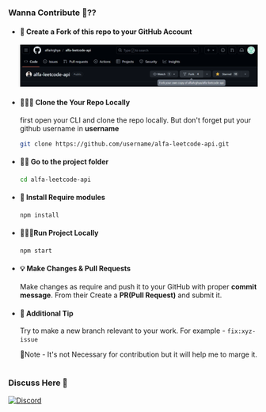 ### Wanna Contribute 🤔??

- #### 🍴 Create a Fork of this repo to your GitHub Account

  ![Alt text](./public/demo/contribute.png)

- #### 🧑🏽‍💻 Clone the Your Repo Locally

  first open your CLI and clone the repo locally. But don't forget put your github username in **username**

  ```bash
  git clone https://github.com/username/alfa-leetcode-api.git
  ```

- #### 👋🏽 Go to the project folder

  ```bash
  cd alfa-leetcode-api
  ```

- #### 🚀 Install Require modules

  ```bash
  npm install
  ```

- #### 🏃🏽‍♂️Run Project Locally

  ```bash
  npm start
  ```

- #### 💡 Make Changes & Pull Requests

  Make changes as require and push it to your GitHub with proper **commit message**. From their Create a **PR(Pull Request)** and submit it.

- #### 📌 Additional Tip

  Try to make a new branch relevant to your work. For example - `fix:xyz-issue`

  📝Note - It's not Necessary for contribution but it will help me to marge it.

#

### Discuss Here 💬

[![Discord](https://img.shields.io/badge/discord-%2320232a.svg?style=normal&logo=discord&logoColor=%230077B5)](https://discord.gg/GJ6YM4zrBt)

#
